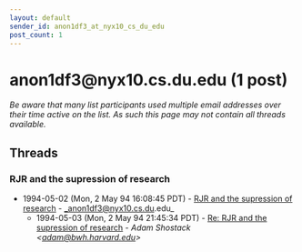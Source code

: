 ```yaml
---
layout: default
sender_id: anon1df3_at_nyx10_cs_du_edu
post_count: 1
---
```


# anon1df3<span>@</span>nyx10.cs.du.edu (1 post)

_Be aware that many list participants used multiple email addresses over their time active on the list. As such this page may not contain all threads available._

## Threads

### RJR and the supression of research
+ 1994-05-02 (Mon, 2 May 94 16:08:45 PDT) - [RJR and the supression of research](/archive/1994/05/f970e159184f6f20b653db2d20c02fd856e75bb75543138f62d99ea0d7aad3d6) - _anon1df3@nyx10.cs.du.edu_
  + 1994-05-03 (Mon, 2 May 94 21:45:34 PDT) - [Re: RJR and the supression of research](/archive/1994/05/a955a880363b42dc15efc6ffb5366169c9ae2bd945537697e01c902a3f811496) - _Adam Shostack \<adam@bwh.harvard.edu\>_

